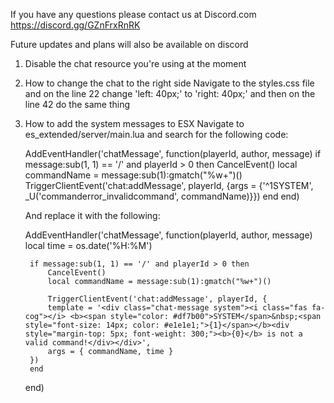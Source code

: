 If you have any questions please contact us at Discord.com https://discord.gg/GZnFrxRnRK

Future updates and plans will also be available on discord

1. Disable the chat resource you're using at the moment

2. How to change the chat to the right side
	Navigate to the styles.css file and on the line 22 change 'left: 40px;' to 'right: 40px;' and then on the line 42 do the same thing

3. How to add the system messages to ESX
	Navigate to es_extended/server/main.lua and search for the following code:

	AddEventHandler('chatMessage', function(playerId, author, message)
		if message:sub(1, 1) == '/' and playerId > 0 then
			CancelEvent()
			local commandName = message:sub(1):gmatch("%w+")()
			TriggerClientEvent('chat:addMessage', playerId, {args = {'^1SYSTEM', _U('commanderror_invalidcommand', commandName)}})
		end
	end)

	And replace it with the following:

	AddEventHandler('chatMessage', function(playerId, author, message)
		local time = os.date('%H:%M')

		if message:sub(1, 1) == '/' and playerId > 0 then
			CancelEvent()
			local commandName = message:sub(1):gmatch("%w+")()

			TriggerClientEvent('chat:addMessage', playerId, {
		    template = '<div class="chat-message system"><i class="fas fa-cog"></i> <b><span style="color: #df7b00">SYSTEM</span>&nbsp;<span style="font-size: 14px; color: #e1e1e1;">{1}</span></b><div style="margin-top: 5px; font-weight: 300;"><b>{0}</b> is not a valid command!</div></div>',
		    args = { commandName, time }
		})
		end
	end)
